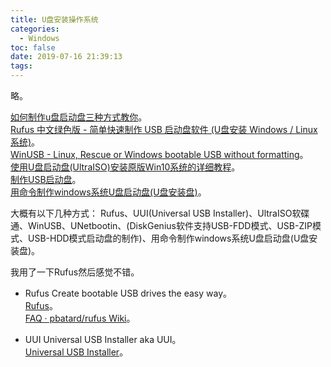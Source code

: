 ```yaml
---
title: U盘安装操作系统
categories:
  - Windows
toc: false
date: 2019-07-16 21:39:13
tags:
---
```

略。
<!-- more -->

[如何制作u盘启动盘三种方式教你](http://www.upantool.com/jiaocheng/boot/12045.html)。  
[Rufus 中文绿色版 - 简单快速制作 USB 启动盘软件 (U盘安装 Windows / Linux 系统)](https://www.iplaysoft.com/rufus.html)。  
[WinUSB - Linux, Rescue or Windows bootable USB without formatting](https://www.winusb.net/)。  
[使用U盘启动盘(UltraISO)安装原版Win10系统的详细教程](http://www.ityears.com/pc/201901/30537.html)。  
[制作USB启动盘](http://www.diskgenius.cn/help/usbboot.php)。  
[用命令制作windows系统U盘启动盘(U盘安装盘)](https://wenku.baidu.com/view/50377a084a7302768e9939c0.html)。  

大概有以下几种方式：
Rufus、UUI(Universal USB Installer)、UltraISO软碟通、WinUSB、UNetbootin、(DiskGenius软件支持USB-FDD模式、USB-ZIP模式、USB-HDD模式启动盘的制作)、用命令制作windows系统U盘启动盘(U盘安装盘)。  

我用了一下Rufus然后感觉不错。  

* Rufus
Create bootable USB drives the easy way。  
[Rufus](http://rufus.ie/)。  
[FAQ · pbatard/rufus Wiki](https://github.com/pbatard/rufus/wiki/FAQ)。  

* UUI
Universal USB Installer aka UUI。  
[Universal USB Installer](https://www.pendrivelinux.com/universal-usb-installer-easy-as-1-2-3/)。  
